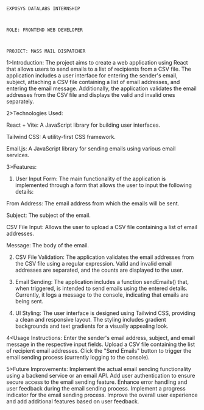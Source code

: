                                                                        EXPOSYS DATALABS INTERNSHIP


                                                                       ROLE: FRONTEND WEB DEVELOPER


                                                                       PROJECT: MASS MAIL DISPATCHER

1>Introduction:
The project aims to create a web application using React that allows users to send emails to a list of recipients from a CSV file. The application includes a user interface for entering the sender's email, subject, attaching a CSV file containing a list of email addresses, and entering the email message. Additionally, the application validates the email addresses from the CSV file and displays the valid and invalid ones separately.

2>Technologies Used:


React + Vite: A JavaScript library for building user interfaces.


Tailwind CSS: A utility-first CSS framework.


Email.js: A JavaScript library for sending emails using various email services.

3>Features:
  1. User Input Form:
  The main functionality of the application is implemented through a form that allows the user to input the following details:

From Address: The email address from which the emails will be sent.

Subject: The subject of the email.

CSV File Input: Allows the user to upload a CSV file containing a list of email addresses.

Message: The body of the email.


2. CSV File Validation:
The application validates the email addresses from the CSV file using a regular expression. Valid and invalid email addresses are separated, and the counts are displayed to the user.

3. Email Sending:
The application includes a function sendEmails() that, when triggered, is intended to send emails using the entered details. Currently, it logs a message to the console, indicating that emails are being sent.

4. UI Styling:
The user interface is designed using Tailwind CSS, providing a clean and responsive layout. The styling includes gradient backgrounds and text gradients for a visually appealing look.

4<Usage Instructions:
Enter the sender's email address, subject, and email message in the respective input fields.
Upload a CSV file containing the list of recipient email addresses.
Click the "Send Emails" button to trigger the email sending process (currently logging to the console).

5>Future Improvements:
Implement the actual email sending functionality using a backend service or an email API.
Add user authentication to ensure secure access to the email sending feature.
Enhance error handling and user feedback during the email sending process.
Implement a progress indicator for the email sending process.
Improve the overall user experience and add additional features based on user feedback.

